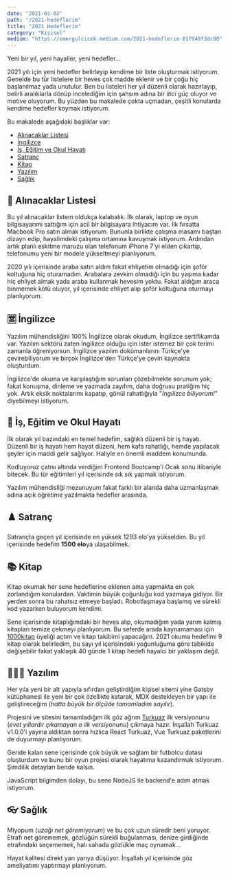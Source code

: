 ```yaml
---
date: "2021-01-02"
path: "/2021-hedeflerim"
title: "2021 Hedeflerim"
category: "Kişisel"
medium: "https://omergulcicek.medium.com/2021-hedeflerim-81f949f3dc80"
---
```


Yeni bir yıl, yeni hayaller, yeni hedefler...

2021 yılı için yeni hedefler belirleyip kendime bir liste oluşturmak istiyorum. Genelde bu tür listelere bir heves çok madde eklenir ve bir çoğu hiç başlanılmaz yada unutulur. Ben bu listeleri her yıl düzenli olarak hazırlayıp, belirli aralıklarla dönüp incelediğim için şahsım adına bir _itici güç_ oluyor ve motive oluyorum. Bu yüzden bu makalede çokta uçmadan, çeşitli konularda kendime hedefler koymak istiyorum.

Bu makalede aşağıdaki başlıklar var:

- <a href="#alinacaklar-listesi">Alınacaklar Listesi</a>
- <a href="#ingilizce">İngilizce</a>
- <a href="#is-egitim-ve-okul-hayati">İş, Eğitim ve Okul Hayatı</a>
- <a href="#satranc">Satranç</a>
- <a href="#kitap">Kitap</a>
- <a href="#yazilim">Yazılım</a>
- <a href="#saglik">Sağlık</a>

## 🛒 Alınacaklar Listesi

Bu yıl alınacaklar listem oldukça kalabalık. İlk olarak, laptop ve oyun bilgisayarımı sattığım için acil bir bilgisayara ihtiyacım var. İlk fırsatta Macbook Pro satın almak istiyorum. Bununla birlikte çalışma masamı baştan dizayn edip, hayalimdeki çalışma ortamına kavuşmak istiyorum. Ardından artık planlı eskitme maruzu olan telefonum iPhone 7'yi elden çıkartıp, telefonumu yeni bir modele yükseltmeyi planlıyorum.

2020 yılı içerisinde araba satın aldım fakat ehliyetim olmadığı için şoför koltuğuna hiç oturamadım. Arabalara zevkim olmadığı için bu yaşıma kadar hiç ehliyet almak yada araba kullanmak hevesim yoktu. Fakat aldığım araca binmemek kötü oluyor, yıl içerisinde ehliyet alıp şoför koltuğuna oturmayı planlıyorum.

## 🈺 İngilizce

Yazılım mühendisliğini 100% İngilizce olarak okudum, İngilizce sertifikamda var. Yazılım sektörü zaten İngilizce olduğu için ister istemez bir çok terimi zamanla öğreniyorsun. İngilizce yazılım dokümanlarını Türkçe'ye çevirebiliyorum ve birçok İngilizce'den Türkçe'ye çeviri kaynakta oluşturdum.

İngilizce'de okuma ve karşılaştığım sorunları çözebilmekte sorunum yok; fakat konuşma, dinleme ve yazmada zayıfım, daha doğrusu pratiğim hiç yok. Artık eksik noktalarımı kapatıp, gönül rahatlığıyla "_İngilizce biliyorum!_" diyebilmeyi istiyorum.

## 🏢 İş, Eğitim ve Okul Hayatı

İlk olarak yıl bazındaki en temel hedefim, sağlıklı düzenli bir iş hayatı. Düzenli bir iş hayatı hem hayat düzeni, hem kafa rahatlığı, hemde yapılacak şeyler için maddi gelir sağlıyor. Haliyle en önemli maddem konumunda.

Kodluyoruz çatısı altında verdiğim Frontend Bootcamp'i Ocak sonu itibariyle bitecek. Bu tür eğitimleri yıl içerisinde sık sık yapmak istiyorum.

Yazılım mühendisliği mezunuyum fakat farklı bir alanda daha uzmanlaşmak adına açık öğretime yazılmakta hedefler arasında.

## ♟️ Satranç

Satrançta geçen yıl içerisinde en yüksek 1293 elo'ya yükseldim. Bu yıl içerisinde hedefim **1500 elo**ya ulaşabilmek.

## 📚 Kitap

Kitap okumak her sene hedeflerine eklenen ama yapmakta en çok zorlandığım konulardan. Vaktimin büyük çoğunluğu kod yazmaya gidiyor. Bir yerden sonra bu rahatsız etmeye başladı. Robotlaşmaya başlamış ve sürekli kod yazarken buluyorum kendimi.

Sene içerisinde kitaplığımdaki bir heves alıp, okumadığım yada yarım kalmış kitapları temize çekmeyi planlıyorum. Bu seferde arada kaynamaması için <a href="https://1000kitap.com/omergulcicek" target="_blank" rel="noopener noreferrer">1000kitap</a> üyeliği açtım ve kitap takibimi yapacağım. 2021 okuma hedefimi 9 kitap olarak belirledim, bu sayı yıl içerisindeki yoğunluğuma göre tabikide değişebilir fakat yaklaşık 40 günde 1 kitap hedefi hayalci bir yaklaşım değil.

## 👨🏻‍💻 Yazılım

Her yıla yeni bir alt yapıyla sıfırdan geliştirdiğim kişisel sitemi yine Gatsby kütüphanesi ile yeni bir çok özellikte katarak, MDX destekleyen bir yapı ile geliştireceğim (_hatta büyük bir ölçüde tamamladım sayılır_).

Projesini ve sitesini tamamladığım ilk göz ağrım <a href="https://turkuazcss.com" target="_blank" rel="noopener noreferrer" >Turkuaz</a> ilk versiyonunu (_evet yıllardır çıkamayan o ilk versiyonunu_) çıkmaya hazır. İnşallah Turkuaz v1.0.0'i yayına aldıktan sonra hızlıca React Turkuaz, Vue Turkuaz paketlerini de duyurmayı planlıyorum.

Geride kalan sene içerisinde çok büyük ve sağlam bir futbolcu datası oluşturdum ve bunu bir oyun projesi olarak hayatıma kazandırmak istiyorum. Şimdilik detayları bende kalsın.

JavaScript bilgimden dolayı, bu sene NodeJS ile backend'e adım atmak istiyorum.

## 👓 Sağlık

Miyopum (_uzağı net göremiyorum_) ve bu çok uzun süredir beni yoruyor. Etrafı net görememek, gözlüğün sürekli buğulanması, denize girdiğinde etrafındaki seçememek, halı sahada gözlükle maç oynamak...

Hayat kalitesi direkt yarı yarıya düşüyor. İnşallah yıl içerisinde göz ameliyatımı yaptırmayı planlıyorum.
